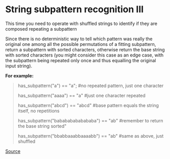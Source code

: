 # String subpattern recognition III

This time you need to operate with shuffled strings to identify
if they are composed repeating a subpattern

Since there is no deterministic way to tell which pattern was
really the original one among all the possible permutations of
a fitting subpattern, return a subpattern with sorted characters,
otherwise return the base string with sorted characters (you might
consider this case as an edge case, with the subpattern being
repeated only once and thus equalling the original input string).

**For example:**
<!-- markdownlint-disable MD013 -->
> has_subpattern("a") == "a"; #no repeated pattern, just one character
>
> has_subpattern("aaaa") == "a" #just one character repeated
>
> has_subpattern("abcd") == "abcd" #base pattern equals the string itself, no repetitions
>
> has_subpattern("babababababababa") == "ab" #remember to return the base string sorted"
>
> has_subpattern("bbabbaaabbaaaabb") == "ab" #same as above, just shuffled
<!-- markdownlint-enable MD013 -->

[Source](https://www.codewars.com/kata/5a4a2973d8e14586c700000a)